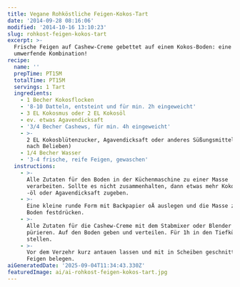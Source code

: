 ```yaml
---
title: Vegane Rohköstliche Feigen-Kokos-Tart
date: '2014-09-28 08:16:06'
modified: '2014-10-16 13:10:23'
slug: rohkost-feigen-kokos-tart
excerpt: >-
  Frische Feigen auf Cashew-Creme gebettet auf einem Kokos-Boden: eine
  umwerfende Kombination! 
recipe:
  name: ''
  prepTime: PT15M
  totalTime: PT15M
  servings: 1 Tart
  ingredients:
    - 1 Becher Kokosflocken
    - '8-10 Datteln, entsteint und für min. 2h eingeweicht'
    - 3 EL Kokosmus oder 2 EL Kokosöl
    - ev. etwas Agavendicksaft
    - '3/4 Becher Cashews, für min. 4h eingeweicht'
    - >-
      2 EL Kokosblütenzucker, Agavendicksaft oder anderes Süßungsmittel (mehr
      nach Belieben)
    - 1/4 Becher Wasser
    - '3-4 frische, reife Feigen, gewaschen'
  instructions:
    - >-
      Alle Zutaten für den Boden in der Küchenmaschine zu einer Masse
      verarbeiten. Sollte es nicht zusammenhalten, dann etwas mehr Kokosmus oder
      -öl oder Agavendicksaft zugeben.
    - >-
      Eine kleine runde Form mit Backpapier oÄ auslegen und die Masse zu einem
      Boden festdrücken.
    - >-
      Alle Zutaten für die Cashew-Creme mit dem Stabmixer oder Blender fein
      pürieren. Auf den Boden geben und verteilen. Für 1h in den Tiefkühler
      stellen.
    - >-
      Vor dem Verzehr kurz antauen lassen und mit in Scheiben geschnittenen
      Feigen belegen.
aiGeneratedDate: '2025-09-04T11:34:43.330Z'
featuredImage: ai/ai-rohkost-feigen-kokos-tart.jpg
---
```


